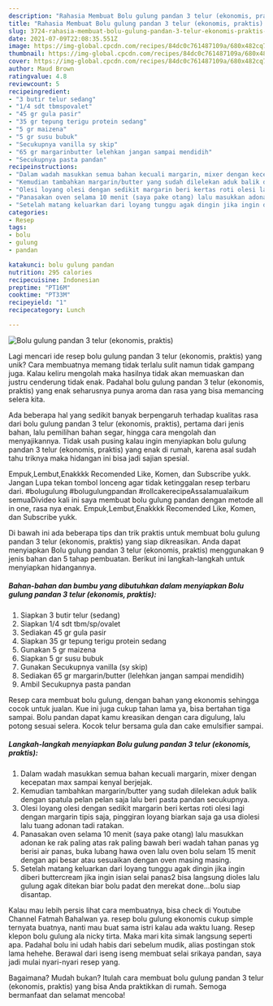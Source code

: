 ```yaml
---
description: "Rahasia Membuat Bolu gulung pandan 3 telur (ekonomis, praktis) yang Lezat Sekali"
title: "Rahasia Membuat Bolu gulung pandan 3 telur (ekonomis, praktis) yang Lezat Sekali"
slug: 3724-rahasia-membuat-bolu-gulung-pandan-3-telur-ekonomis-praktis-yang-lezat-sekali
date: 2021-07-09T22:08:35.551Z
image: https://img-global.cpcdn.com/recipes/84dc0c761487109a/680x482cq70/bolu-gulung-pandan-3-telur-ekonomis-praktis-foto-resep-utama.jpg
thumbnail: https://img-global.cpcdn.com/recipes/84dc0c761487109a/680x482cq70/bolu-gulung-pandan-3-telur-ekonomis-praktis-foto-resep-utama.jpg
cover: https://img-global.cpcdn.com/recipes/84dc0c761487109a/680x482cq70/bolu-gulung-pandan-3-telur-ekonomis-praktis-foto-resep-utama.jpg
author: Maud Brown
ratingvalue: 4.8
reviewcount: 5
recipeingredient:
- "3 butir telur sedang"
- "1/4 sdt tbmspovalet"
- "45 gr gula pasir"
- "35 gr tepung terigu protein sedang"
- "5 gr maizena"
- "5 gr susu bubuk"
- "Secukupnya vanilla sy skip"
- "65 gr margarinbutter lelehkan jangan sampai mendidih"
- "Secukupnya pasta pandan"
recipeinstructions:
- "Dalam wadah masukkan semua bahan kecuali margarin, mixer dengan kecepatan max sampai kenyal berjejak."
- "Kemudian tambahkan margarin/butter yang sudah dilelekan aduk balik dengan spatula pelan pelan saja lalu beri pasta pandan secukupnya."
- "Olesi loyang olesi dengan sedikit margarin beri kertas roti olesi lagi dengan margarin tipis saja, pinggiran loyang biarkan saja ga usa diolesi lalu tuang adonan tadi ratakan."
- "Panasakan oven selama 10 menit (saya pake otang) lalu masukkan adonan ke rak paling atas rak paling bawah beri wadah tahan panas yg berisi air panas, buka lubang hawa oven lalu oven bolu selam 15 menit dengan api besar atau sesuaikan dengan oven masing masing."
- "Setelah matang keluarkan dari loyang tunggu agak dingin jika ingin diberi buttercream jika ingin isian selai panas2 bisa langsung dioles lalu gulung agak ditekan biar bolu padat den merekat done...bolu siap disantap."
categories:
- Resep
tags:
- bolu
- gulung
- pandan

katakunci: bolu gulung pandan 
nutrition: 295 calories
recipecuisine: Indonesian
preptime: "PT16M"
cooktime: "PT33M"
recipeyield: "1"
recipecategory: Lunch

---
```



![Bolu gulung pandan 3 telur (ekonomis, praktis)](https://img-global.cpcdn.com/recipes/84dc0c761487109a/680x482cq70/bolu-gulung-pandan-3-telur-ekonomis-praktis-foto-resep-utama.jpg)

Lagi mencari ide resep bolu gulung pandan 3 telur (ekonomis, praktis) yang unik? Cara membuatnya memang tidak terlalu sulit namun tidak gampang juga. Kalau keliru mengolah maka hasilnya tidak akan memuaskan dan justru cenderung tidak enak. Padahal bolu gulung pandan 3 telur (ekonomis, praktis) yang enak seharusnya punya aroma dan rasa yang bisa memancing selera kita.

Ada beberapa hal yang sedikit banyak berpengaruh terhadap kualitas rasa dari bolu gulung pandan 3 telur (ekonomis, praktis), pertama dari jenis bahan, lalu pemilihan bahan segar, hingga cara mengolah dan menyajikannya. Tidak usah pusing kalau ingin menyiapkan bolu gulung pandan 3 telur (ekonomis, praktis) yang enak di rumah, karena asal sudah tahu triknya maka hidangan ini bisa jadi sajian spesial.

Empuk,Lembut,Enakkkk Recomended Like, Komen, dan Subscribe yukk. Jangan Lupa tekan tombol lonceng agar tidak ketinggalan resep terbaru dari. #bolugulung #bolugulungpandan #rollcakerecipeAssalamualaikum semuaDivideo kali ini saya membuat bolu gulung pandan dengan metode all in one, rasa nya enak. Empuk,Lembut,Enakkkk Recomended Like, Komen, dan Subscribe yukk.


Di bawah ini ada beberapa tips dan trik praktis untuk membuat bolu gulung pandan 3 telur (ekonomis, praktis) yang siap dikreasikan. Anda dapat menyiapkan Bolu gulung pandan 3 telur (ekonomis, praktis) menggunakan 9 jenis bahan dan 5 tahap pembuatan. Berikut ini langkah-langkah untuk menyiapkan hidangannya.

<!--inarticleads1-->

##### Bahan-bahan dan bumbu yang dibutuhkan dalam menyiapkan Bolu gulung pandan 3 telur (ekonomis, praktis):

1. Siapkan 3 butir telur (sedang)
1. Siapkan 1/4 sdt tbm/sp/ovalet
1. Sediakan 45 gr gula pasir
1. Siapkan 35 gr tepung terigu protein sedang
1. Gunakan 5 gr maizena
1. Siapkan 5 gr susu bubuk
1. Gunakan Secukupnya vanilla (sy skip)
1. Sediakan 65 gr margarin/butter (lelehkan jangan sampai mendidih)
1. Ambil Secukupnya pasta pandan


Resep cara membuat bolu gulung, dengan bahan yang ekonomis sehingga cocok untuk jualan. Kue ini juga cukup tahan lama ya, bisa bertahan tiga sampai. Bolu pandan dapat kamu kreasikan dengan cara digulung, lalu potong sesuai selera. Kocok telur bersama gula dan cake emulsifier sampai. 

<!--inarticleads2-->

##### Langkah-langkah menyiapkan Bolu gulung pandan 3 telur (ekonomis, praktis):

1. Dalam wadah masukkan semua bahan kecuali margarin, mixer dengan kecepatan max sampai kenyal berjejak.
1. Kemudian tambahkan margarin/butter yang sudah dilelekan aduk balik dengan spatula pelan pelan saja lalu beri pasta pandan secukupnya.
1. Olesi loyang olesi dengan sedikit margarin beri kertas roti olesi lagi dengan margarin tipis saja, pinggiran loyang biarkan saja ga usa diolesi lalu tuang adonan tadi ratakan.
1. Panasakan oven selama 10 menit (saya pake otang) lalu masukkan adonan ke rak paling atas rak paling bawah beri wadah tahan panas yg berisi air panas, buka lubang hawa oven lalu oven bolu selam 15 menit dengan api besar atau sesuaikan dengan oven masing masing.
1. Setelah matang keluarkan dari loyang tunggu agak dingin jika ingin diberi buttercream jika ingin isian selai panas2 bisa langsung dioles lalu gulung agak ditekan biar bolu padat den merekat done...bolu siap disantap.


Kalau mau lebih persis lihat cara membuatnya, bisa check di Youtube Channel Fatmah Bahalwan ya. resep bolu gulung ekonomis cukup simple ternyata buatnya, nanti mau buat sama istri kalau ada waktu luang. Resep klepon bolu gulung ala nicky tirta. Maka mari kita simak langsung seperti apa. Padahal bolu ini udah habis dari sebelum mudik, alias postingan stok lama hehehe. Berawal dari iseng iseng membuat selai srikaya pandan, saya jadi mulai nyari-nyari resep yang. 

Bagaimana? Mudah bukan? Itulah cara membuat bolu gulung pandan 3 telur (ekonomis, praktis) yang bisa Anda praktikkan di rumah. Semoga bermanfaat dan selamat mencoba!
